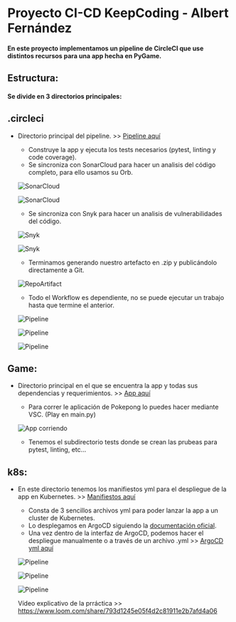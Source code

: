 # Proyecto CI-CD KeepCoding - Albert Fernández

#### En este proyecto implementamos un pipeline de CircleCI que use distintos recursos para una app hecha en PyGame.

## Estructura: 
#### Se divide en 3 directorios principales:
## .circleci
 - Directorio principal del pipeline. >> [Pipeline aquí](.circleci)

    -  Construye la app y ejecuta los tests necesarios (pytest, linting y code coverage).
    -  Se sincroniza con SonarCloud para hacer un analisis del código completo, para ello usamos su Orb.

    ![SonarCloud](Screenshots/sonarcloud1.jpg)
    
    ![SonarCloud](Screenshots/sonarcloud2.jpg)
    
    -  Se sincroniza con Snyk para hacer un analisis de vulnerabilidades del código.
    
    ![Snyk](Screenshots/snyk1.jpg)
    
    ![Snyk](Screenshots/snyk2.jpg)
    
    -  Terminamos generando nuestro artefacto en .zip y publicándolo directamente a Git.
    
    ![RepoArtifact](Screenshots/artifact-repo.jpg)
    
    -  Todo el Workflow es dependiente, no se puede ejecutar un trabajo hasta que termine el anterior.

    ![Pipeline](Screenshots/pipeline1.jpg)
    
    ![Pipeline](Screenshots/pipeline2.jpg)
    
    ![Pipeline](Screenshots/pipeline3.jpg)

## Game: 
- Directorio principal en el que se encuentra la app y todas sus dependencias y requerimientos. >> [App aquí](Game)
    -  Para correr le aplicación de Pokepong lo puedes hacer mediante VSC. (Play en main.py)

    ![App corriendo](Screenshots/app-pokepong.jpg)

    -  Tenemos el subdirectorio tests donde se crean las prubeas para pytest, linting, etc...

## k8s: 
- En este directorio tenemos los manifiestos yml para el despliegue de la app en Kubernetes. >> [Manifiestos aquí](k8s)
    - Consta de 3 sencillos archivos yml para poder lanzar la app a un cluster de Kubernetes.
    - Lo desplegamos en ArgoCD siguiendo la [documentación oficial](https://argo-cd.readthedocs.io/en/stable/cli_installation/).
    - Una vez dentro de la interfaz de ArgoCD, podemos hacer el despliegue manualmente o a través de un archivo .yml >> [ArgoCD yml aquí](pong-app.yml)

    ![Pipeline](Screenshots/argocd.jpg)

    ![Pipeline](Screenshots/argocd2.jpg)

    ![Pipeline](Screenshots/argocd3.jpg)

    Vídeo explicativo de la prráctica >> https://www.loom.com/share/793d1245e05f4d2c81911e2b7afd4a06
